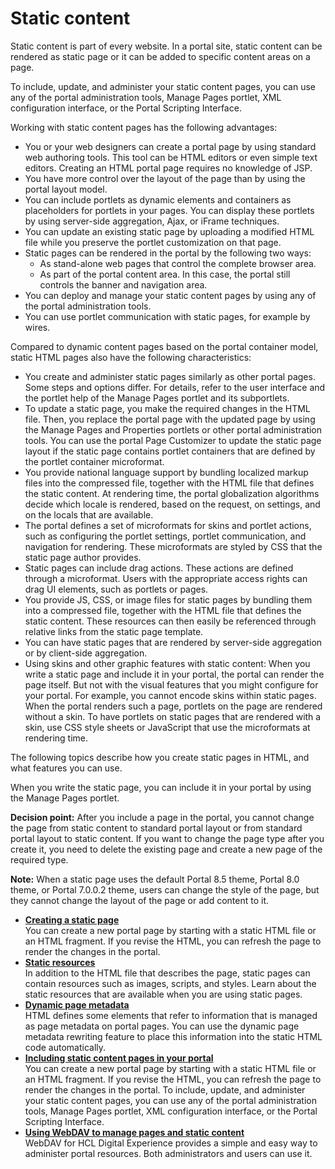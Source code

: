 # Static content



Static content is part of every website. In a portal site, static content can be rendered as static page or it can be added to specific content areas on a page.

To include, update, and administer your static content pages, you can use any of the portal administration tools, Manage Pages portlet, XML configuration interface, or the Portal Scripting Interface.

Working with static content pages has the following advantages:

-   You or your web designers can create a portal page by using standard web authoring tools. This tool can be HTML editors or even simple text editors. Creating an HTML portal page requires no knowledge of JSP.
-   You have more control over the layout of the page than by using the portal layout model.
-   You can include portlets as dynamic elements and containers as placeholders for portlets in your pages. You can display these portlets by using server-side aggregation, Ajax, or iFrame techniques.
-   You can update an existing static page by uploading a modified HTML file while you preserve the portlet customization on that page.
-   Static pages can be rendered in the portal by the following two ways:
    -   As stand-alone web pages that control the complete browser area.
    -   As part of the portal content area. In this case, the portal still controls the banner and navigation area.
-   You can deploy and manage your static content pages by using any of the portal administration tools.
-   You can use portlet communication with static pages, for example by wires.

Compared to dynamic content pages based on the portal container model, static HTML pages also have the following characteristics:

-   You create and administer static pages similarly as other portal pages. Some steps and options differ. For details, refer to the user interface and the portlet help of the Manage Pages portlet and its subportlets.
-   To update a static page, you make the required changes in the HTML file. Then, you replace the portal page with the updated page by using the Manage Pages and Properties portlets or other portal administration tools. You can use the portal Page Customizer to update the static page layout if the static page contains portlet containers that are defined by the portlet container microformat.
-   You provide national language support by bundling localized markup files into the compressed file, together with the HTML file that defines the static content. At rendering time, the portal globalization algorithms decide which locale is rendered, based on the request, on settings, and on the locals that are available.
-   The portal defines a set of microformats for skins and portlet actions, such as configuring the portlet settings, portlet communication, and navigation for rendering. These microformats are styled by CSS that the static page author provides.
-   Static pages can include drag actions. These actions are defined through a microformat. Users with the appropriate access rights can drag UI elements, such as portlets or pages.
-   You provide JS, CSS, or image files for static pages by bundling them into a compressed file, together with the HTML file that defines the static content. These resources can then easily be referenced through relative links from the static page template.
-   You can have static pages that are rendered by server-side aggregation or by client-side aggregation.
-   Using skins and other graphic features with static content: When you write a static page and include it in your portal, the portal can render the page itself. But not with the visual features that you might configure for your portal. For example, you cannot encode skins within static pages. When the portal renders such a page, portlets on the page are rendered without a skin. To have portlets on static pages that are rendered with a skin, use CSS style sheets or JavaScript that use the microformats at rendering time.

The following topics describe how you create static pages in HTML, and what features you can use.

When you write the static page, you can include it in your portal by using the Manage Pages portlet.

**Decision point:** After you include a page in the portal, you cannot change the page from static content to standard portal layout or from standard portal layout to static content. If you want to change the page type after you create it, you need to delete the existing page and create a new page of the required type.

**Note:** When a static page uses the default Portal 8.5 theme, Portal 8.0 theme, or Portal 7.0.0.2 theme, users can change the style of the page, but they cannot change the layout of the page or add content to it.

-   **[Creating a static page](../dev/spa_define_page.md)**  
You can create a new portal page by starting with a static HTML file or an HTML fragment. If you revise the HTML, you can refresh the page to render the changes in the portal.
-   **[Static resources](site_static_resources.md)**  
In addition to the HTML file that describes the page, static pages can contain resources such as images, scripts, and styles. Learn about the static resources that are available when you are using static pages.
-   **[Dynamic page metadata](site_dynamic_metadata.md)**  
HTML defines some elements that refer to information that is managed as page metadata on portal pages. You can use the dynamic page metadata rewriting feature to place this information into the static HTML code automatically.
-   **[Including static content pages in your portal](../admin-system/spa_include_page.md)**  
You can create a new portal page by starting with a static HTML file or an HTML fragment. If you revise the HTML, you can refresh the page to render the changes in the portal. To include, update, and administer your static content pages, you can use any of the portal administration tools, Manage Pages portlet, XML configuration interface, or the Portal Scripting Interface.
-   **[Using WebDAV to manage pages and static content](../admin-system/webdav_static.md)**  
WebDAV for HCL Digital Experience provides a simple and easy way to administer portal resources. Both administrators and users can use it.

